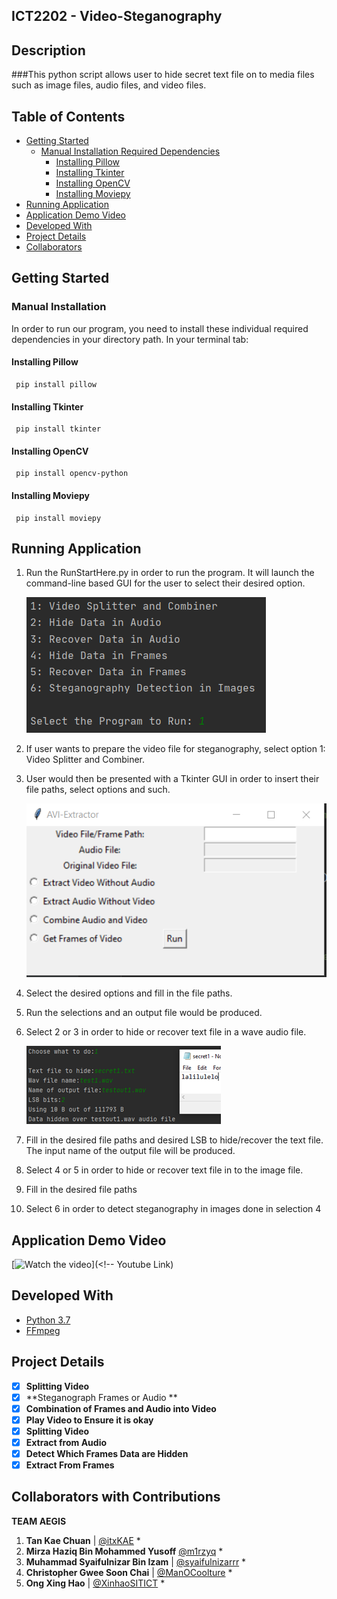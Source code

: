 ## ICT2202 - Video-Steganography

## Description
###This python script allows user to hide secret text file on to media files such as image files, audio files, and video files.

## Table of Contents
* [Getting Started](#getting-started)
  * [Manual Installation Required Dependencies](#manual-installation-required-dependencies)
    * [Installing Pillow](#installing-pillow)
    * [Installing Tkinter](#installing-tkinter)
    * [Installing OpenCV](#installing-opencv)
    * [Installing Moviepy](#installing-moviepy)
* [Running Application](#running-application)
* [Application Demo Video](#application-demo-video)
* [Developed With](#developed-with)
* [Project Details](#project-details)
* [Collaborators](#collaborators)

## Getting Started

### Manual Installation
In order to run our program, you need to install these individual required dependencies in your directory path. In your terminal tab: 

#### Installing Pillow

     pip install pillow

#### Installing Tkinter

     pip install tkinter
     
#### Installing OpenCV

     pip install opencv-python
     
#### Installing Moviepy

     pip install moviepy


## Running Application
1) Run the RunStartHere.py in order to run the program.
   It will launch the command-line based GUI for the user to select their desired option.

	![Main Gui](/images/maingui.PNG)

2) If user wants to prepare the video file for steganography, select option 1: Video Splitter and Combiner.
3) User would then be presented with a Tkinter GUI in order to insert their file paths, select options and such.

	![Avi Gui](/images/avigui.PNG)

4) Select the desired options and fill in the file paths.
5) Run the selections and an output file would be produced.
6) Select 2 or 3 in order to hide or recover text file in a wave audio file.

	![Hide Audio](/images/hideaud.png)

7) Fill in the desired file paths and desired LSB to hide/recover the text file. The input name of the output file will be produced. 
8) Select 4 or 5 in order to hide or recover text file in to the image file.
9) Fill in the desired file paths
10) Select 6 in order to detect steganography in images done in selection 4

## Application Demo Video

[![Watch the video](<!--Link from github, screenpic--> "Click here to watch the video")](<!-- Youtube Link)

## Developed With

* [Python 3.7](https://docs.python.org/3.7/)
* [FFmpeg](https://ffmpeg.org/download.html#build-windows)

## Project Details

* [X] **Splitting Video**
* [X] **Steganograph Frames or Audio **
* [X] **Combination of Frames and Audio into Video**
* [X] **Play Video to Ensure it is okay**
* [X] **Splitting Video**
* [X] **Extract from Audio**
* [X] **Detect Which Frames Data are Hidden**
* [X] **Extract From Frames**

## Collaborators with Contributions
**TEAM AEGIS** 

1. **Tan Kae Chuan** | [@itxKAE](https://github.com/itxKAE)
   *
1. **Mirza Haziq Bin Mohammed Yusoff** [@m1rzyq](https://github.com/m1rzyq) 
   *
1. **Muhammad Syaifulnizar Bin Izam** | [@syaifulnizarrr](https://github.com/syaifulnizarrr)
   *
1. **Christopher Gwee Soon Chai** | [@ManOCoolture](https://github.com/ManOCoolture)
   *
1. **Ong Xing Hao** | [@XinhaoSITICT](https://github.com/XinhaoSITICT)
   *
